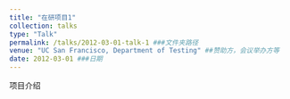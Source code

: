 ```yaml
---
title: "在研项目1"
collection: talks
type: "Talk"
permalink: /talks/2012-03-01-talk-1 ###文件夹路径
venue: "UC San Francisco, Department of Testing" ##赞助方，会议举办方等
date: 2012-03-01 ###日期
---
```

项目介绍
